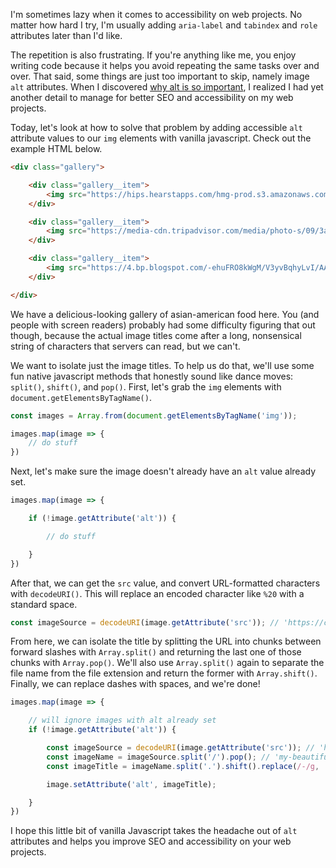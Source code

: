 <meta name="categories" content="javascript, html, accessibility" />
<meta name="media" content="/_assets/media/polaroids.jpg" />

I'm sometimes lazy when it comes to accessibility on web projects. No matter how hard I try, I'm usually adding `aria-label` and `tabindex` and `role` attributes later than I'd like.

The repetition is also frustrating. If you're anything like me, you enjoy writing code because it helps you avoid repeating the same tasks over and over. That said, some things are just too important to skip, namely image `alt` attributes. When I discovered [why alt is so important](https://moz.com/learn/seo/alt-text), I realized I had yet another detail to manage for better SEO and accessibility on my web projects.

Today, let's look at how to solve that problem by adding accessible `alt` attribute values to our `img` elements with vanilla javascript. Check out the example HTML below.

```html
<div class="gallery">

    <div class="gallery__item">
        <img src="https://hips.hearstapps.com/hmg-prod.s3.amazonaws.com/_images/wboc-2-media-approved-preview-1521054875.jpeg?crop=1.00xw:0.870xh;0,0.130xh&resize=1080:*">
    </div>

    <div class="gallery__item">
        <img src="https://media-cdn.tripadvisor.com/media/photo-s/09/3a/1b/8a/sesame-chicken-yum.jpg">
    </div>

    <div class="gallery__item">
        <img src="https://4.bp.blogspot.com/-ehuFRO8kWgM/V3yvBqhyLvI/AAAAAAAAwQY/-eaVSQkLFs8ioHS53M_Hjxj7DJuj-pWFQCLcB/w1200-h630-p-k-no-nu/pei-wei-summer-salads.jpg">
    </div>

</div>
```

We have a delicious-looking gallery of asian-american food here. You (and people with screen readers) probably had some difficulty figuring that out though, because the actual image titles come after a long, nonsensical string of characters that servers can read, but we can't.

We want to isolate just the image titles. To help us do that, we'll use some fun native javascript methods that honestly sound like dance moves: `split()`, `shift()`, and `pop()`. First, let's grab the `img` elements with `document.getElementsByTagName()`.

```javascript
const images = Array.from(document.getElementsByTagName('img'));

images.map(image => {
    // do stuff
})
```

Next, let's make sure the image doesn't already have an `alt` value already set.

```javascript
images.map(image => {

    if (!image.getAttribute('alt')) {

        // do stuff

    }
})
```

After that, we can get the `src` value, and convert URL-formatted characters with `decodeURI()`. This will replace an encoded character like `%20` with a standard space.

```javascript
const imageSource = decodeURI(image.getAttribute('src')); // 'https://cdn.com/media/my-beautiful-image (color).jpg?format=small'
```

From here, we can isolate the title by splitting the URL into chunks between forward slashes with `Array.split()` and returning the last one of those chunks with `Array.pop()`. We'll also use `Array.split()` again to separate the file name from the file extension and return the former with `Array.shift()`. Finally, we can replace dashes with spaces, and we're done!

```javascript
images.map(image => {

    // will ignore images with alt already set
    if (!image.getAttribute('alt')) {

        const imageSource = decodeURI(image.getAttribute('src')); // 'https://cdn.com/media/my-beautiful-image (color).jpg?format=small'
        const imageName = imageSource.split('/').pop(); // 'my-beautiful-image.jpg?format=small'
        const imageTitle = imageName.split('.').shift().replace(/-/g, ' '); // 'my beautiful image'

        image.setAttribute('alt', imageTitle);

    }
})
```

I hope this little bit of vanilla Javascript takes the headache out of `alt` attributes and helps you improve SEO and accessibility on your web projects.